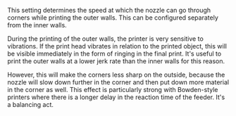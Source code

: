 This setting determines the speed at which the nozzle can go through corners while printing the outer walls. This can be configured separately from the inner walls.

During the printing of the outer walls, the printer is very sensitive to vibrations. If the print head vibrates in relation to the printed object, this will be visible immediately in the form of ringing in the final print. It's useful to print the outer walls at a lower jerk rate than the inner walls for this reason.

However, this will make the corners less sharp on the outside, because the nozzle will slow down further in the corner and then put down more material in the corner as well. This effect is particularly strong with Bowden-style printers where there is a longer delay in the reaction time of the feeder. It's a balancing act.